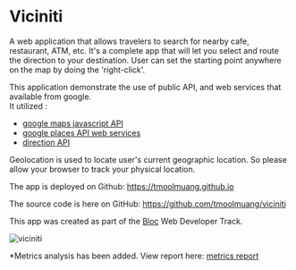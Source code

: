 # Viciniti 

A web application that allows travelers to search for nearby cafe, restaurant, ATM, etc.
It's a complete app that will let you select and route the direction to your destination.
User can set the starting point anywhere on the map by doing the 'right-click'.

This application demonstrate the use of public API, and web services that available from google.<br>
It utilized : <br>
+ [google maps javascript API](https://developers.google.com/maps/documentation/javascript/)
+ [google places API web services](https://developers.google.com/places/web-service/)
+ [direction API](https://developers.google.com/maps/documentation/directions/)

Geolocation is used to locate user's current geographic location. So please allow your browser to track your physical location.

The app is deployed on Github: https://tmoolmuang.github.io

The source code is here on GitHub: https://github.com/tmoolmuang/viciniti

This app was created as part of the [Bloc](http://www.bloc.io) Web Developer Track.

 
![viciniti](https://user-images.githubusercontent.com/24881495/27558971-b90d7990-5a73-11e7-8171-2c532b235860.JPG)

*Metrics analysis has been added. View report here: [metrics report](https://metrics-tm.herokuapp.com/apps/demoapps)
